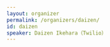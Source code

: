 ```yaml
---
layout: organizer
permalink: /organizers/daizen/
id: daizen
speaker: Daizen Ikehara（Twilio）
---
```

